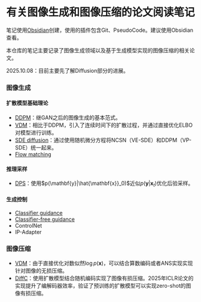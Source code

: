 # 有关图像生成和图像压缩的论文阅读笔记
笔记使用[Obsidian](https://obsidian.md/)创建，使用的插件包含Git、PseudoCode。建议使用Obsidian查看。

本仓库的笔记主要记录了图像生成领域以及基于生成模型实现的图像压缩的相关论文。


2025.10.08：目前主要先了解Diffusion部分的进展。

### 图像生成
#### 扩散模型基础理论
- [DDPM](DDPM.md)：继GAN之后的图像生成的基本范式。
- [VDM](VDM.md)：相比于DDPM，引入了连续时间下的扩散过程，并通过直接优化ELBO对模型进行训练。
- [SDE diffusion](SDE_Diffusion.md)：通过使用随机微分方程将NCSN（VE-SDE）和DDPM（VP-SDE）统一起来。
- [Flow matching](Flow_Matching.md)

#### 推理采样
- [DPS](DPS.md)：使用$p(\mathbf{y}|\hat{\mathbf{x}}_0)$近似$p(\mathbf{y}|\mathbf{x}_t)$优化后验采样。

#### 生成控制
- [Classifier guidance](Guided_Diffusion.md)
- [Classifier-free guidance](Classifier_Free_Guidance)
- ControlNet
- IP-Adapter

### 图像压缩
- [VDM](VDM.md)：由于直接优化对数似然$\log p(\boldsymbol{x})$，可以结合算数编码或者ANS实现实现针对图像的无损压缩。
- [DiffC](DiffC.md)：使用扩散模型结合随机编码实现了图像有损压缩。2025年ICLR论文的实现提升了编解码器效率，验证了预训练的扩散模型可以实现zero-shot的图像有损压缩。